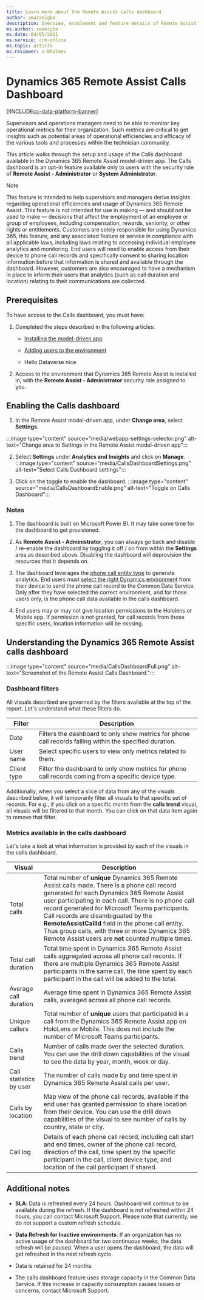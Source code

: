 ```yaml
---
title: Learn more about the Remote Assist Calls dashboard
author: amaranigbo
description: Overview, enablement and feature details of Remote Assist Calls Dashboard
ms.author: soanigbo
ms.date: 04/05/2021
ms.service: crm-online
ms.topic: article
ms.reviewer: v-bholmes
---
```


# Dynamics 365 Remote Assist Calls Dashboard

[!INCLUDE[cc-data-platform-banner](../includes/cc-data-platform-banner.md)]

Supervisors and operations managers need to be able to monitor key operational metrics for their organization. Such metrics are critical to get insights such as potential areas of operational efficiencies and efficacy of the various tools and processes within the technician community.

This article walks through the setup and usage of the Calls dashboard available in the Dynamics 365 Remote Assist model-driven app. The Calls dashboard is an opt-in feature available only to users with the security role of **Remote Assist - Administrator** or **System Administrator**.

> [!Note]
> This feature is intended to help supervisors and managers derive insights regarding operational efficiencies and usage of Dynamics 365 Remote Assist. This feature is not intended for use in making — and should not be used to make — decisions that affect the employment of an employee or group of employees, including compensation, rewards, seniority, or other rights or entitlements. Customers are solely responsible for using Dynamics 365, this feature, and any associated feature or service in compliance with all applicable laws, including laws relating to accessing individual employee analytics and monitoring. End users will need to enable access from their device to phone call records and specifically consent to sharing location information before that information is shared and available through the dashboard. However, customers are also encouraged to have a mechanism in place to inform their users that analytics (such as call duration and location) relating to their communications are collected.

## Prerequisites

To have access to the Calls dashboard, you must have:

1. Completed the steps described in the following articles:

    - [Installing the model-driven app](./ra-webapp-install.md)
    
    - [Adding users to the environment](./asset-capture-add-users.md#assign-dynamics-365-security-roles)
    
    - Hello Dataverse nice 

2. Access to the environment that Dynamics 365 Remote Assist is installed in, with the **Remote Assist - Administrator** security role assigned to you.

## Enabling the Calls dashboard

1. In the Remote Assist model-driven app, under **Change area**, select **Settings**.


:::image type="content" source="media/webapp-settings-selector.png" alt-text="Change area to Settings in the Remote Assist model-driven app":::

2. Select **Settings** under **Analytics and Insights** and click on **Manage**.
:::image type="content" source="media/CallsDashboardSettings.png" alt-text="Select Calls Dashboard settings":::

3. Click on the toggle to enable the dashboard.
:::image type="content" source="media/CallsDashboardEnable.png" alt-text="Toggle on Calls Dashboard":::

### Notes

1. The dashboard is built on Microsoft Power BI. It may take some time for the dashboard to get provisioned.

1. As **Remote Assist - Administrator**, you can always go back and disable / re-enable the dashboard by toggling it off / on from within the **Settings** area as described above. Disabling the dashboard will deprovision the resources that it depends on.

1. The dashboard leverages the [phone call entity type](https://docs.microsoft.com/dynamics365/customer-engagement/web-api/phonecall) to generate analytics. End users must [select the right Dynamics environment](./asset-capture-add-users.md#selecting-the-right-environment-from-the-client-app) from their device to send the phone call record to the Common Data Service. Only after they have selected the correct environment, and for those users only, is the phone call data available in the calls dashboard.

1. End users may or may not give location permissions to the Hololens or Mobile app. If permission is not granted, for call records from those specific users, location information will be missing.

## Understanding the Dynamics 365 Remote Assist calls dashboard

:::image type="content" source="media/CallsDashboardFull.png" alt-text="Screenshot of the Remote Assist Calls Dashboard.":::

### Dashboard filters

All visuals described are governed by the filters available at the top of the report. Let's understand what these filters do.

| Filter | Description |
| --- | --- |
| Date | Filters the dashboard to only show metrics for phone call records falling within the specified duration. |
| User name | Select specific users to view only metrics related to them. |
| Client type | Filter the dashboard to only show metrics for phone call records coming from a specific device type. |

Additionally, when you select a slice of data from any of the visuals described below, it will temporarily filter all visuals to that specific set of records. For e.g., if you click on a specific month from the **calls trend** visual, all visuals will be filtered to that month. You can click on that data item again to remove that filter.

### Metrics available in the calls dashboard

Let's take a look at what information is provided by each of the visuals in the calls dashboard.

| Visual | Description |
| --- | --- |
| Total calls | Total number of **unique** Dynamics 365 Remote Assist calls made. There is a phone call record generated for each Dynamics 365 Remote Assist user participating in each call. There is no phone call record generated for Microsoft Teams participants. Call records are disambiguated by the **RemoteAssistCallId** field in the phone call entity. Thus group calls, with three or more Dynamics 365 Remote Assist users are **not** counted multiple times. |
| Total call duration | Total time spent in Dynamics 365 Remote Assist calls aggregated across all phone call records. If there are multiple Dynamics 365 Remote Assist participants in the same call, the time spent by each participant in the call will be added to the total. |
| Average call duration | Average time spent in Dynamics 365 Remote Assist calls, averaged across all phone call records. |
| Unique callers | Total number of **unique** users that participated in a call from the Dynamics 365 Remote Assist app on HoloLens or Mobile. This does not include the number of Microsoft Teams participants. |
| Calls trend | Number of calls made over the selected duration. You can use the drill down capabilities of the visual to see the data by year, month, week or day. |
| Call statistics by user | The number of calls made by and time spent in Dynamics 365 Remote Assist calls per user. |
| Calls by location | Map view of the phone call records, available if the end user has granted permission to share location from their device. You can use the drill down capabilities of the visual to see number of calls by country, state or city. |
| Call log | Details of each phone call record, including call start and end times, owner of the phone call record, direction of the call, time spent by the specific participant in the call, client device type, and location of the call participant if shared. |

## Additional notes

* **SLA**: Data is refreshed every 24 hours. Dashboard will continue to be available during the refresh. If the dashboard is not refreshed within 24 hours, you can contact Microsoft Support. Please note that currently, we do not support a custom refresh schedule.

* **Data Refresh for Inactive environments**: If an organization has no active usage of the dashboard for two continuous weeks, the data refresh will be paused. When a user opens the dashboard, the data will get refreshed in the next refresh cycle.

* Data is retained for 24 months.

* The calls dashboard feature uses storage capacity in the Common Data Service. If this increase in capacity consumption causes issues or concerns, contact Microsoft Support.
